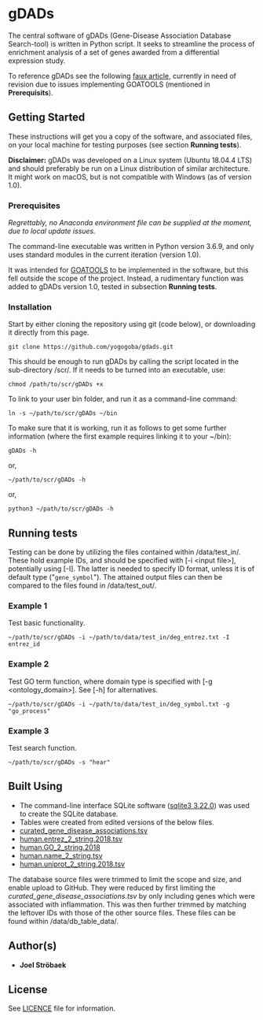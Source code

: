 # gDADs

The central software of gDADs (Gene-Disease Association Database Search-tool) is written in Python script. It seeks to streamline the process of enrichment analysis of a set of genes awarded from a differential expression study.

To reference gDADs see the following [faux article](https://drive.google.com/file/d/1vSNlknpv_gI2ATsc0ZjPhMNF7l0IHvdR/view?usp=sharing), currently in need of revision due to issues implementing GOATOOLS (mentioned in **Prerequisits**).

## Getting Started

These instructions will get you a copy of the software, and associated files, on your local machine for testing purposes (see section **Running tests**).

**Disclaimer:** gDADs was developed on a Linux system (Ubuntu 18.04.4 LTS) and should preferably be run on a Linux distribution of similar architecture. It might work on macOS, but is not compatible with Windows (as of version 1.0).

### Prerequisites

*Regrettably, no Anaconda environment file can be supplied at the moment, due to local update issues.*

The command-line executable was written in Python version 3.6.9, and only uses standard modules in the current iteration (version 1.0).

It was intended for [GOATOOLS](https://github.com/tanghaibao/goatools) to be implemented in the software, but this fell outside the scope of the project. Instead, a rudimentary function was added to gDADs version 1.0, tested in subsection **Running tests**.

### Installation

Start by either cloning the repository using git (code below), or downloading it directly from this page.

```
git clone https://github.com/yogogoba/gdads.git
```

This should be enough to run gDADs by calling the script located in the sub-directory /scr/. If it needs to be turned into an executable, use:

```
chmod /path/to/scr/gDADs +x
```

To link to your user bin folder, and run it as a command-line command:

```
ln -s ~/path/to/scr/gDADs ~/bin
```

To make sure that it is working, run it as follows to get some further information (where the first example requires linking it to your ~/bin):

```
gDADs -h
```

or,

```
~/path/to/scr/gDADs -h
```

or,

```
python3 ~/path/to/scr/gDADs -h
```

## Running tests

Testing can be done by utilizing the files contained within /data/test_in/. These hold example IDs, and should be specified with [-i \<input file\>], potentially using [-I]. The latter is needed to specify ID format, unless it is of default type ("`gene_symbol`"). The attained output files can then be compared to the files found in /data/test_out/.

### Example 1

Test basic functionality.

```
~/path/to/scr/gDADs -i ~/path/to/data/test_in/deg_entrez.txt -I entrez_id
```

### Example 2

Test GO term function, where domain type is specified with [-g \<ontology_domain\>]. See [-h] for alternatives.

```
~/path/to/scr/gDADs -i ~/path/to/data/test_in/deg_symbol.txt -g "go_process"
```

### Example 3

Test search function.

```
~/path/to/scr/gDADs -s "hear"
```

## Built Using

* The command-line interface SQLite software ([sqlite3 3.22.0](https://sqlite.org/cli.html)) was used to create the SQLite database.
 * Tables were created from edited versions of the below files.
  * [curated_gene_disease_associations.tsv](https://www.disgenet.org/downloads)
  * [human.entrez_2_string.2018.tsv](https://string-db.org/mapping_files/entrez/)
  * [human.GO_2_string.2018](https://string-db.org/mapping_files/geneontology/)
  * [human.name_2_string.tsv](https://string-db.org/mapping_files/STRING_display_names/)
  * [human.uniprot_2_string.2018.tsv](https://string-db.org/mapping_files/uniprot/)

The database source files were trimmed to limit the scope and size, and enable upload to GitHub. They were reduced by first limiting the *curated_gene_disease_associations.tsv* by only including genes which were associated with inflammation. This was then further trimmed by matching the leftover IDs with those of the other source files. These files can be found within /data/db_table_data/.

## Author(s)

* **Joel Ströbaek**

## License

See [LICENCE](https://github.com/yogogoba/gdads/blob/master/LICENSE) file for information.
